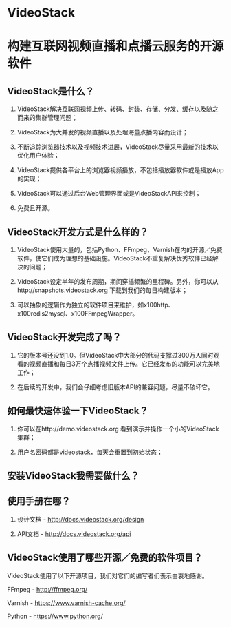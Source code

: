 
VideoStack
==========


构建互联网视频直播和点播云服务的开源软件
========================================


VideoStack是什么？
-----------------

1. VideoStack解决互联网视频上传、转码、封装、存储、分发、缓存以及随之而来的集群管理问题；

2. VideoStack为大并发的视频直播以及处理海量点播内容而设计；

3. 不断追踪浏览器技术以及视频技术进展，VideoStack尽量采用最新的技术以优化用户体验；

4. VideoStack提供各平台上的浏览器视频播放，不包括播放器软件或是播放App的实现；

5. VideoStack可以通过后台Web管理界面或是VideoStackAPI来控制；

6. 免费且开源。


VideoStack开发方式是什么样的？
-----------------------------

1. VideoStack使用大量的，包括Python、FFmpeg、Varnish在内的开源／免费软件，使它们成为理想的基础设施。VideoStack不重复解决优秀软件已经解决的问题；

2. VideoStack设定半年的发布周期，期间穿插频繁的里程碑。另外，你可以从http://snapshots.videostack.org 下载到我们的每日构建版本；

3. 可以抽象的逻辑作为独立的软件项目来维护，如x100http、x100redis2mysql、x100FFmpegWrapper。


VideoStack开发完成了吗？
-----------------------

1. 它的版本号还没到1.0。但VideoStack中大部分的代码支撑过300万人同时观看的视频直播和每日3万个点播视频文件上传。它已经发布的功能可以完美地工作；

2. 在后续的开发中，我们会仔细考虑旧版本API的兼容问题，尽量不破坏它。


如何最快速体验一下VideoStack？
-----------------------------

1. 你可以在http://demo.videostack.org 看到演示并操作一个小的VideoStack集群；

2. 用户名密码都是videostack，每天会重置到初始状态；


安装VideoStack我需要做什么？
---------------------------


使用手册在哪？
-------------

1. 设计文档 - http://docs.videostack.org/design  

2. API文档 - http://docs.videostack.org/api




VideoStack使用了哪些开源／免费的软件项目？
-----------------------------------------

VideoStack使用了以下开源项目，我们对它们的编写者们表示由衷地感谢。

FFmpeg - http://ffmpeg.org/  

Varnish - https://www.varnish-cache.org/  

Python - https://www.python.org/

